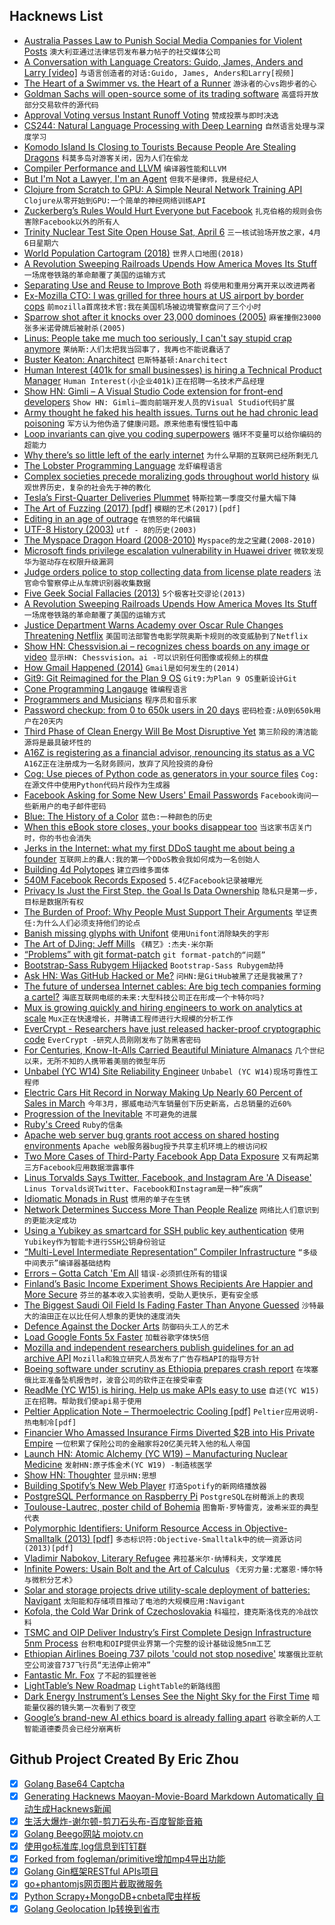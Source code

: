 ## Hacknews List


- [Australia Passes Law to Punish Social Media Companies for Violent Posts](https://www.nytimes.com/2019/04/03/world/australia/social-media-law.html)  `澳大利亚通过法律惩罚发布暴力帖子的社交媒体公司`
- [A Conversation with Language Creators: Guido, James, Anders and Larry [video]](https://www.youtube.com/watch?v=csL8DLXGNlU)  `与语言创造者的对话:Guido, James, Anders和Larry[视频]`
- [The Heart of a Swimmer vs. the Heart of a Runner](https://www.nytimes.com/2019/04/03/well/move/heart-health-swimming-running-exercise.html)  `游泳者的心vs跑步者的心`
- [Goldman Sachs will open-source some of its trading software](https://www.wsj.com/articles/goldmans-trading-floor-is-going-open-source-kind-of-11554285602)  `高盛将开放部分交易软件的源代码`
- [Approval Voting versus Instant Runoff Voting](https://www.electionscience.org/library/approval-voting-versus-irv/)  `赞成投票与即时决选`
- [CS244: Natural Language Processing with Deep Learning](http://web.stanford.edu/class/cs224n/)  `自然语言处理与深度学习`
- [Komodo Island Is Closing to Tourists Because People Are Stealing Dragons](https://www.travelandleisure.com/travel-news/indonesia-closing-island-protecting-endangered-komodo-dragons)  `科莫多岛对游客关闭，因为人们在偷龙`
- [Compiler Performance and LLVM](http://pling.jondgoodwin.com/post/compiler-performance/)  `编译器性能和LLVM`
- [But I&#39;m Not a Lawyer, I&#39;m an Agent](https://davidsimon.com/but-im-not-a-lawyer-im-an-agent/)  `但我不是律师，我是经纪人`
- [Clojure from Scratch to GPU: A Simple Neural Network Training API](https://dragan.rocks/articles/19/Deep-Learning-in-Clojure-From-Scratch-to-GPU-12-A-Simple-Neural-Network-Training-API)  `Clojure从零开始到GPU:一个简单的神经网络训练API`
- [Zuckerberg’s Rules Would Hurt Everyone but Facebook](https://www.bloomberg.com/opinion/articles/2019-04-02/zuckerberg-op-ed-new-rules-would-hurt-everyone-but-facebook)  `扎克伯格的规则会伤害除Facebook以外的所有人`
- [Trinity Nuclear Test Site Open House Sat, April 6](https://www.wsmr.army.mil/Trinity/Pages/Home.aspx)  `三一核试验场开放之家，4月6日星期六`
- [World Population Cartogram (2018)](https://ourworldindata.org/world-population-cartogram)  `世界人口地图(2018)`
- [A Revolution Sweeping Railroads Upends How America Moves Its Stuff](https://www.morningstar.com/news/dow-jones/TDJNDN_201904035791/a-revolution-sweeping-railroads-upends-how-america-moves-its-stuff.html)  `一场席卷铁路的革命颠覆了美国的运输方式`
- [Separating Use and Reuse to Improve Both](https://programming-journal.org/2019/3/12/)  `将使用和重用分离开来以改进两者`
- [Ex-Mozilla CTO: I was grilled for three hours at US airport by border cops](https://www.theregister.co.uk/2019/04/02/us_border_patrol_search_demand_mozilla_cto/)  `前mozilla首席技术官:我在美国机场被边境警察盘问了三个小时`
- [Sparrow shot after it knocks over 23,000 dominoes (2005)](https://web.archive.org/web/20051126145855/http://www.dodemus.nl/)  `麻雀撞倒23000张多米诺骨牌后被射杀(2005)`
- [Linus: People take me much too seriously, I can&#39;t say stupid crap anymore](https://www.zdnet.com/article/linus-torvalds-people-take-me-much-too-seriously-i-cant-say-stupid-crap-anymore/)  `莱纳斯:人们太把我当回事了，我再也不能说蠢话了`
- [Buster Keaton: Anarchitect](http://www.lapsuslima.com/buster-keaton-anarchitect/)  `巴斯特基顿:Anarchitect`
- [Human Interest (401k for small businesses) is hiring a Technical Product Manager](https://humaninterest.com/careers)  `Human Interest(小企业401k)正在招聘一名技术产品经理`
- [Show HN: Gimli – A Visual Studio Code extension for front-end developers](https://gimli.app/)  `Show HN: Gimli—面向前端开发人员的Visual Studio代码扩展`
- [Army thought he faked his health issues. Turns out he had chronic lead poisoning](https://www.nytimes.com/2019/04/03/magazine/lead-poisoning-military-soldiers.html)  `军方认为他伪造了健康问题。原来他患有慢性铅中毒`
- [Loop invariants can give you coding superpowers](https://yourbasic.org/algorithms/loop-invariants-explained/)  `循环不变量可以给你编码的超能力`
- [Why there’s so little left of the early internet](http://www.bbc.com/future/story/20190401-why-theres-so-little-left-of-the-early-internet)  `为什么早期的互联网已经所剩无几`
- [The Lobster Programming Language](http://strlen.com/lobster/)  `龙虾编程语言`
- [Complex societies precede moralizing gods throughout world history](https://www.archaeology.wiki/blog/2019/03/28/complex-societies-precede-moralizing-gods-throughout-world-history/)  `纵观世界历史，复杂的社会先于神的教化`
- [Tesla’s First-Quarter Deliveries Plummet](https://www.wsj.com/articles/teslas-first-quarter-deliveries-plummet-11554337912)  `特斯拉第一季度交付量大幅下降`
- [The Art of Fuzzing (2017) [pdf]](https://sec-consult.com/wp-content/uploads/files/vulnlab/the_art_of_fuzzing_slides.pdf)  `模糊的艺术(2017)[pdf]`
- [Editing in an age of outrage](https://www.ft.com/content/7d47be7e-4efb-11e9-b401-8d9ef1626294)  `在愤怒的年代编辑`
- [UTF-8 History (2003)](https://www.cl.cam.ac.uk/~mgk25/ucs/utf-8-history.txt)  `utf - 8的历史(2003)`
- [The Myspace Dragon Hoard (2008-2010)](https://archive.org/details/myspace_dragon_hoard_2010)  `Myspace的龙之宝藏(2008-2010)`
- [Microsoft finds privilege escalation vulnerability in Huawei driver](https://www.microsoft.com/security/blog/2019/03/25/from-alert-to-driver-vulnerability-microsoft-defender-atp-investigation-unearths-privilege-escalation-flaw/)  `微软发现华为驱动存在权限升级漏洞`
- [Judge orders police to stop collecting data from license plate readers](https://www.washingtonpost.com/crime-law/2019/04/02/judge-orders-fairfax-police-stop-collecting-data-license-plate-readers)  `法官命令警察停止从车牌识别器收集数据`
- [Five Geek Social Fallacies (2013)](http://www.plausiblydeniable.com/opinion/gsf.html)  `5个极客社交谬论(2013)`
- [A Revolution Sweeping Railroads Upends How America Moves Its Stuff](https://www.wsj.com/articles/a-revolution-sweeping-railroads-upends-how-america-moves-its-stuff-11554302583)  `一场席卷铁路的革命颠覆了美国的运输方式`
- [Justice Department Warns Academy over Oscar Rule Changes Threatening Netflix](https://variety.com/2019/politics/news/doj-oscar-rules-changes-netflix-1203178413/)  `美国司法部警告电影学院奥斯卡规则的改变威胁到了Netflix`
- [Show HN: Chessvision.ai – recognizes chess boards on any image or video](https://chessvision.ai/)  `显示HN: Chessvision。ai -可以识别任何图像或视频上的棋盘`
- [How Gmail Happened (2014)](http://time.com/43263/gmail-10th-anniversary/)  `Gmail是如何发生的(2014)`
- [Git9: Git Reimagined for the Plan 9 OS](https://bitbucket.org/oridb/git9)  `Git9:为Plan 9 OS重新设计Git`
- [Cone Programming Langauge](http://cone.jondgoodwin.com)  `锥编程语言`
- [Programmers and Musicians](https://jacobobryant.com/post/2019/practice/)  `程序员和音乐家`
- [Password checkup: from 0 to 650k users in 20 days](https://elie.net/blog/security/password-checkup-from-0-to-650-000-users-in-20-days/)  `密码检查:从0到650k用户在20天内`
- [Third Phase of Clean Energy Will Be Most Disruptive Yet](http://rameznaam.com/2019/04/02/the-third-phase-of-clean-energy-will-be-the-most-disruptive-yet/)  `第三阶段的清洁能源将是最具破坏性的`
- [A16Z is registering as a financial advisor, renouncing its status as a VC](https://www.forbes.com/sites/alexkonrad/2019/04/02/andreessen-horowitz-is-blowing-up-the-venture-capital-model-again/)  `A16Z正在注册成为一名财务顾问，放弃了风险投资的身份`
- [Cog: Use pieces of Python code as generators in your source files](https://nedbatchelder.com/code/cog/)  `Cog:在源文件中使用Python代码片段作为生成器`
- [Facebook Asking for Some New Users&#39; Email Passwords](https://www.thedailybeast.com/beyond-sketchy-facebook-demanding-some-new-users-email-passwords)  `Facebook询问一些新用户的电子邮件密码`
- [Blue: The History of a Color](https://www.claremont.org/crb/basicpage/the-colors-of-our-dreams/)  `蓝色:一种颜色的历史`
- [When this eBook store closes, your books disappear too](https://www.bbc.co.uk/news/technology-47810367)  `当这家书店关门时，你的书也会消失`
- [Jerks in the Internet: what my first DDoS taught me about being a founder](https://sergiomattei.com/posts/handling-the-jerks/)  `互联网上的蠢人:我的第一个DDoS教会我如何成为一名创始人`
- [Building 4d Polytopes](https://syntopia.github.io/Polytopia/polytopes.html)  `建立四维多面体`
- [540M Facebook Records Exposed](https://techcrunch.com/2019/04/03/facebook-records-exposed-server/)  `5.4亿Facebook记录被曝光`
- [Privacy Is Just the First Step, the Goal Is Data Ownership](https://thetoolsweneed.com/privacy-is-just-the-first-step-the-goal-is-data-ownership/)  `隐私只是第一步，目标是数据所有权`
- [The Burden of Proof: Why People Must Support Their Arguments](https://effectiviology.com/burden-of-proof/)  `举证责任:为什么人们必须支持他们的论点`
- [Banish missing glyphs with Unifont](https://shkspr.mobi/blog/2019/04/banish-the-%ef%bf%bd-with-unifont/)  `使用Unifont消除缺失的字形`
- [The Art of DJing: Jeff Mills](https://www.residentadvisor.net/features/3436)  `《精艺》:杰夫·米尔斯`
- [“Problems” with git format-patch](https://public-inbox.org/git/CAHk-=whP1stFZNAaJiMi5eZ9rj0MRt20Y_yHVczZPH&#43;O01d&#43;sA@mail.gmail.com/)  `git format-patch的“问题”`
- [Bootstrap-Sass Rubygem Hijacked](https://snyk.io/blog/malicious-remote-code-execution-backdoor-discovered-in-the-popular-bootstrap-sass-ruby-gem/)  `Bootstrap-Sass Rubygem劫持`
- [Ask HN: Was GitHub Hacked or Me?](item?id=19566075)  `问HN:是GitHub被黑了还是我被黑了?`
- [The future of undersea Internet cables: Are big tech companies forming a cartel?](https://blog.apnic.net/2019/04/03/the-future-of-undersea-internet-cables-are-big-tech-companies-forming-a-cartel/)  `海底互联网电缆的未来:大型科技公司正在形成一个卡特尔吗?`
- [Mux is growing quickly and hiring engineers to work on analytics at scale](https://mux.com/jobs/)  `Mux正在快速增长，并聘请工程师进行大规模的分析工作`
- [EverCrypt - Researchers have just released hacker-proof cryptographic code](https://www.quantamagazine.org/how-the-evercrypt-library-creates-hacker-proof-cryptography-20190402/)  `EverCrypt -研究人员刚刚发布了防黑客密码`
- [For Centuries, Know-It-Alls Carried Beautiful Miniature Almanacs](https://www.atlasobscura.com/articles/miniature-almanacs)  `几个世纪以来，无所不知的人携带着美丽的微型年历`
- [Unbabel (YC W14) Site Reliability Engineer](https://jobs.lever.co/unbabel/58d42ff2-398a-487e-9e71-5e4087f6a429)  `Unbabel (YC W14)现场可靠性工程师`
- [Electric Cars Hit Record in Norway Making Up Nearly 60 Percent of Sales in March](https://www.npr.org/2019/04/02/709131281/electric-cars-hit-record-in-norway-making-up-nearly-60-of-sales-in-march?t=1554317167022)  `今年3月，挪威电动汽车销量创下历史新高，占总销量的近60%`
- [Progression of the Inevitable](https://kk.org/thetechnium/progression-of/)  `不可避免的进展`
- [Ruby&#39;s Creed](https://metaredux.com/posts/2019/04/02/ruby-s-creed.html)  `Ruby的信条`
- [Apache web server bug grants root access on shared hosting environments](https://www.zdnet.com/article/apache-web-server-bug-grants-root-access-on-shared-hosting-environments/)  `Apache web服务器bug授予共享主机环境上的根访问权`
- [Two More Cases of Third-Party Facebook App Data Exposure](https://www.upguard.com/breaches/facebook-user-data-leak)  `又有两起第三方Facebook应用数据泄露事件`
- [Linus Torvalds Says Twitter, Facebook, and Instagram Are &#39;A Disease&#39;](https://www.businessinsider.com/linus-torvalds-says-twitter-facebook-instagram-a-disease-2019-4)  `Linus Torvalds说Twitter、Facebook和Instagram是一种“疾病”`
- [Idiomatic Monads in Rust](https://varkor.github.io/blog/2019/03/28/idiomatic-monads-in-rust.html#fnref:external-iterator)  `惯用的单子在生锈`
- [Network Determines Success More Than People Realize](https://medium.com/swlh/your-network-determines-success-more-than-you-realize-41a3e889ecea)  `网络比人们意识到的更能决定成功`
- [Using a Yubikey as smartcard for SSH public key authentication](http://www.undeadly.org/cgi?action=article;sid=20190302235509)  `使用Yubikey作为智能卡进行SSH公钥身份验证`
- [“Multi-Level Intermediate Representation” Compiler Infrastructure](https://github.com/tensorflow/mlir)  `“多级中间表示”编译器基础结构`
- [Errors – Gotta Catch &#39;Em All](https://blog.twitter.com/engineering/en_us/topics/insights/2019/gotta-catch--em-all.html)  `错误-必须抓住所有的错误`
- [Finland’s Basic Income Experiment Shows Recipients Are Happier and More Secure](https://www.bloomberg.com/news/articles/2019-04-04/finland-says-basic-income-recipients-less-financially-insecure)  `芬兰的基本收入实验表明，受助人更快乐，更有安全感`
- [The Biggest Saudi Oil Field Is Fading Faster Than Anyone Guessed](https://www.bloomberg.com/news/articles/2019-04-02/saudi-aramco-reveals-sharp-output-drop-at-super-giant-oil-field)  `沙特最大的油田正在以比任何人想象的更快的速度消失`
- [Defence Against the Docker Arts](https://blog.heroku.com/defence-against-the-docker-arts)  `防御码头工人的艺术`
- [Load Google Fonts 5x Faster](https://coffeencoding.com/load-google-fonts-5x-faster-in-wordpress/)  `加载谷歌字体快5倍`
- [Mozilla and independent researchers publish guidelines for an ad archive API](https://blog.mozilla.org/blog/2019/03/27/facebook-and-google-this-is-what-an-effective-ad-archive-api-looks-like/)  `Mozilla和独立研究人员发布了广告存档API的指导方针`
- [Boeing software under scrutiny as Ethiopia prepares crash report](https://www.reuters.com/article/us-ethiopia-airplane-software/exclusive-boeing-software-engaged-repeatedly-before-crash-sources-idUSKCN1RF0YU)  `在埃塞俄比亚准备坠机报告时，波音公司的软件正在接受审查`
- [ReadMe (YC W15) is hiring. Help us make APIs easy to use](http://readme.io/careers)  `自述(YC W15)正在招聘。帮助我们使api易于使用`
- [Peltier Application Note – Thermoelectric Cooling [pdf]](https://www.cui.com/catalog/resource/peltier-app-note.pdf)  `Peltier应用说明-热电制冷[pdf]`
- [Financier Who Amassed Insurance Firms Diverted $2B into His Private Empire](https://www.wsj.com/articles/financier-who-amassed-insurance-firms-diverted-2-billion-into-his-private-empire-11551367856)  `一位积累了保险公司的金融家将20亿美元转入他的私人帝国`
- [Launch HN: Atomic Alchemy (YC W19) – Manufacturing Nuclear Medicine](item?id=19565224)  `发射HN:原子炼金术(YC W19) -制造核医学`
- [Show HN: Thoughter](https://aytwit.com/thoughter)  `显示HN:思想`
- [Building Spotify’s New Web Player](https://labs.spotify.com/2019/03/25/building-spotifys-new-web-player/)  `打造Spotify的新网络播放器`
- [PostgreSQL Performance on Raspberry Pi](https://blog.rustprooflabs.com/2019/04/postgrseql-pgbench-raspberry-pi)  `PostgreSQL在树莓派上的表现`
- [Toulouse-Lautrec, poster child of Bohemia](https://spectator.us/toulouse-lautrec-poster-child/)  `图鲁斯·罗特雷克，波希米亚的典型代表`
- [Polymorphic Identifiers: Uniform Resource Access in Objective-Smalltalk (2013) [pdf]](https://www.hpi.uni-potsdam.de/hirschfeld/publications/media/WeiherHirschfeld_2013_PolymorphicIdentifiersUniformResourceAccessInObjectiveSmalltalk_AcmDL.pdf)  `多态标识符:Objective-Smalltalk中的统一资源访问(2013)[pdf]`
- [Vladimir Nabokov, Literary Refugee](https://www.nytimes.com/2019/04/02/opinion/vladimir-nabokov-literary-refugee.html)  `弗拉基米尔·纳博科夫，文学难民`
- [Infinite Powers: Usain Bolt and the Art of Calculus](https://www.quantamagazine.org/infinite-powers-usain-bolt-and-the-art-of-calculus-20190403/)  `《无穷力量:尤塞恩·博尔特与微积分艺术》`
- [Solar and storage projects drive utility-scale deployment of batteries: Navigant](https://www.utilitydive.com/news/solar-storage-projects-to-drive-utility-scale-deployment-of-batteries-na/551724/)  `太阳能和存储项目推动了电池的大规模应用:Navigant`
- [Kofola, the Cold War Drink of Czechoslovakia](http://www.bbc.com/travel/story/20190329-the-cold-war-era-drink-that-rivals-cola)  `科福拉，捷克斯洛伐克的冷战饮料`
- [TSMC and OIP Deliver Industry’s First Complete Design Infrastructure 5nm Process](https://www.tsmc.com/tsmcdotcom/PRListingNewsAction.do?action=detail&amp;newsid=THPGWQTHTH&amp;language=E)  `台积电和OIP提供业界第一个完整的设计基础设施5nm工艺`
- [Ethiopian Airlines Boeing 737 pilots &#39;could not stop nosedive&#39;](https://www.bbc.co.uk/news/business-47812225)  `埃塞俄比亚航空公司波音737飞行员“无法停止俯冲”`
- [Fantastic Mr. Fox](https://granta.com/fantastic-mr-fox/)  `了不起的狐狸爸爸`
- [LightTable’s New Roadmap](http://lighttable.com/2019/03/31/New-year-old-plans/)  `LightTable的新路线图`
- [Dark Energy Instrument’s Lenses See the Night Sky for the First Time](https://newscenter.lbl.gov/2019/04/03/dark-energy-instruments-lenses-see-night-sky-first-time/)  `暗能量仪器的镜头第一次看到了夜空`
- [Google’s brand-new AI ethics board is already falling apart](https://www.vox.com/future-perfect/2019/4/3/18292526/google-ai-ethics-board-letter-acquisti-kay-coles-james)  `谷歌全新的人工智能道德委员会已经分崩离析`

## Github Project Created By Eric Zhou

- [x] [Golang Base64 Captcha](https://github.com/mojocn/base64Captcha)
- [x] [Generating Hacknews Maoyan-Movie-Board Markdown Automatically 自动生成Hacknews新闻](https://github.com/dejavuzhou/md-genie)
- [x] [生活大爆炸-谢尔顿-剪刀石头布-百度智能音箱](https://github.com/mojocn/dueros-bang-game)
- [x] [Golang Beego网站 mojotv.cn](https://github.com/mojocn/www.mojotv.cn)
- [x] [使用go标准库,log信息到钉钉群](https://github.com/mojocn/dooger)
- [x] [Forked from fogleman/primitive增加mp4导出功能](https://github.com/mojocn/primitive)
- [x] [Golang Gin框架RESTful APIs项目](https://github.com/JJJJJJJerk/ezier-golang-web-api-framework)
- [x] [go+phantomjs网页图片截取微服务](https://github.com/mojocn/screen_shot)
- [x] [Python Scrapy+MongoDB+cnbeta爬虫样板](https://github.com/mojocn/scrapy_mongodb_boilerplate_cnbeta)
- [x] [Golang Geolocation Ip转换到省市](https://github.com/mojocn/ip2location)